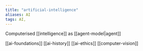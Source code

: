 ```yaml
---
title: "artificial-intelligence"
aliases: AI
tags: AI, 
---
```


Computerised [[intelligence]] as [[agent-model|agent]]

[[ai-foundations]]
[[ai-history]]
[[ai-ethics]]
[[computer-vision]]


